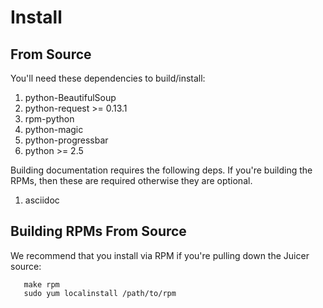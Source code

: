 # Install

## From Source

You'll need these dependencies to build/install:

1. python-BeautifulSoup
2. python-request >= 0.13.1
3. rpm-python
4. python-magic
5. python-progressbar
6. python >= 2.5

Building documentation requires the following deps. If you're building
the RPMs, then these are required otherwise they are optional.

1. asciidoc

## Building RPMs From Source

We recommend that you install via RPM if you're pulling down the
Juicer source:

       make rpm
       sudo yum localinstall /path/to/rpm
